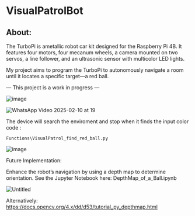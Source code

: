 # VisualPatrolBot
## About:
The TurboPi is ametallic robot car kit designed for the Raspberry Pi 4B. It features four motors, four mecanum wheels, a camera mounted on two servos, a line follower, and an ultrasonic sensor with multicolor LED lights.

My project aims to program the TurboPi to autonomously navigate a room until it locates a specific target—a red ball.

— This project is a work in progress —

![image](https://github.com/user-attachments/assets/5d9a7d66-eb20-41c7-90b4-b0651535d3c6)

![WhatsApp Video 2025-02-10 at 19](https://github.com/user-attachments/assets/8d940837-5fc2-4426-b374-d9fd4d61e1e0)


The device will search the enviroment and stop when it finds the input color code : 

``Functions\VisualPatrol_find_red_ball.py``

![image](https://github.com/user-attachments/assets/ecc0ca86-dca1-4145-aabb-e4ce3eb5ba64)

Future Implementation:

Enhance the robot’s navigation by using a depth map to determine orientation. See the Jupyter Notebook here: DepthMap_of_a_Ball.ipynb

![Untitled](https://github.com/user-attachments/assets/d00250e2-74e8-4a2f-aae7-24957d47fa86)

Alternatively: https://docs.opencv.org/4.x/dd/d53/tutorial_py_depthmap.html

